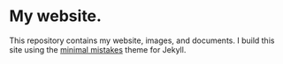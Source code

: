 # My website.

This repository contains my website, images, and documents.
I build this site using the [minimal mistakes][] theme for 
Jekyll.

[minimal mistakes]: https://mmistakes.github.io/minimal-mistakes/
